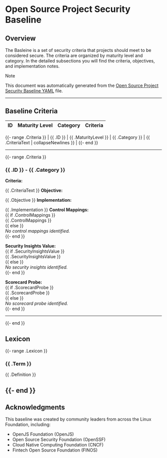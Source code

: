 <!-- markdownlint-disable -->

# Open Source Project Security Baseline

## Overview

The Basleine is a set of security criteria that projects should meet to be considered secure. The criteria are organized by maturity level and category. In the detailed subsections you will find the criteria, objectives, and implementation notes.

> [!NOTE]
> This document was automatically generated from the [Open Source Project Security Baseline YAML](https://github.com/ossf/security-baselines/blob/main/baselines/ossf-security-baseline.yaml) file.

---

## Baseline Criteria

| ID  | Maturity Level | Category | Criteria |
| --- | -------------- | -------- | -------- |

{{- range .Criteria }}
| {{ .ID }} | {{ .MaturityLevel }} | {{ .Category }} | {{ .CriteriaText | collapseNewlines }} |
{{- end }}

---

{{- range .Criteria }}

### {{ .ID }} - {{ .Category }}

**Criteria:**

{{ .CriteriaText }}
**Objective:**

{{ .Objective }}
**Implementation:**

{{ .Implementation }}
**Control Mappings:**  
{{ if .ControlMappings }}  
{{ .ControlMappings }}  
{{ else }}  
_No control mappings identified._  
{{- end }}

**Security Insights Value:**  
{{ if .SecurityInsightsValue }}  
{{ .SecurityInsightsValue }}  
{{ else }}  
_No security insights identified._  
{{- end }}

**Scorecard Probe:**  
{{ if .ScorecardProbe }}  
{{ .ScorecardProbe }}  
{{ else }}  
_No scorecard probe identified._  
{{- end }}

---

{{- end }}

## Lexicon

{{- range .Lexicon }}
### {{ .Term }}

{{ .Definition }}

{{- end }}
---

## Acknowledgments

This baseline was created by community leaders from across the Linux Foundation, including:

- OpenJS Foundation (OpenJS)
- Open Source Security Foundation (OpenSSF)
- Cloud Native Computing Foundation (CNCF)
- Fintech Open Source Foundation (FINOS)

<!-- markdownlint-enable -->
